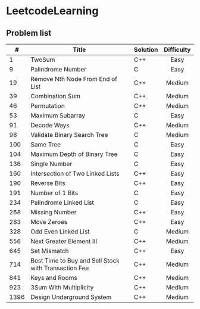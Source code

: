 
# LeetcodeLearning

## Problem list
| #    | Title                                                | Solution | Difficulty |
| ---- | ---------------------------------------------------- | -------- |:----------:|
| 1    | TwoSum                                               | C++      |    Easy    |
| 9    | Palindrome Number                                    | C        |    Easy    |
| 19   | Remove Nth Node From End of List                     | C++      |   Medium   |
| 39   | Combination Sum                                      | C++      |   Medium   |
| 46   | Permutation                                          | C++      |   Medium   |
| 53   | Maximum Subarray                                     | C        |    Easy    |
| 91   | Decode Ways                                          | C++      |   Medium   |
| 98   | Validate Binary Search Tree                          | C        |   Medium   |
| 100  | Same Tree                                            | C        |    Easy    |
| 104  | Maximum Depth of Binary Tree                         | C        |    Easy    |
| 136  | Single Number                                        | C        |    Easy    |
| 160  | Intersection of Two Linked Lists                     | C++      |    Easy    |
| 190  | Reverse Bits                                         | C++      |    Easy    |
| 191  | Number of 1 Bits                                     | C        |    Easy    |
| 234  | Palindrome Linked List                               | C        |    Easy    |
| 268  | Missing Number                                       | C++      |    Easy    |
| 283  | Move Zeroes                                          | C++      |    Easy    |
| 328  | Odd Even Linked List                                 | C        |   Medium   |
| 556  | Next Greater Element III                             | C++      |   Medium   |
| 645  | Set Mismatch                                         | C++      |    Easy    |
| 714  | Best Time to Buy and Sell Stock with Transaction Fee | C++      |   Medium   |
| 841  | Keys and Rooms                                       | C++      |   Medium   |
| 923  | 3Sum With Multiplicity                               | C++      |   Medium   |
| 1396 | Design Underground System                            | C++      |   Medium   |